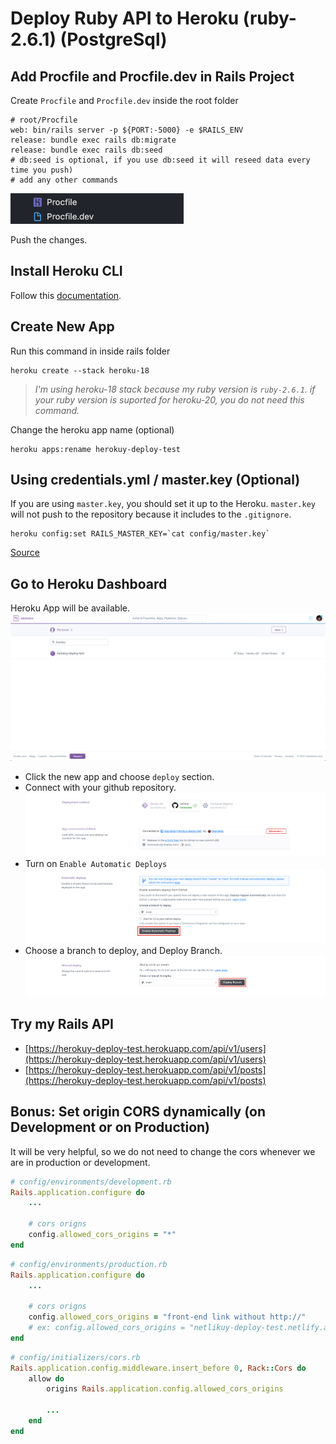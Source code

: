# Deploy Ruby API to Heroku (ruby-2.6.1) (PostgreSql)

## Add Procfile and Procfile.dev in Rails Project
Create `Procfile` and `Procfile.dev` inside the root folder
```
# root/Procfile
web: bin/rails server -p ${PORT:-5000} -e $RAILS_ENV
release: bundle exec rails db:migrate
release: bundle exec rails db:seed
# db:seed is optional, if you use db:seed it will reseed data every time you push)
# add any other commands
```

![procfile](https://raw.githubusercontent.com/raaynaldo/herokuy-deploy-test/main/screen-shoot/procfile.png)

Push the changes.

## Install Heroku CLI

Follow this [documentation](https://devcenter.heroku.com/articles/heroku-cli#getting-started).

## Create New App

Run this command in inside rails folder
```
heroku create --stack heroku-18
```
> *I'm using heroku-18 stack because my ruby version is `ruby-2.6.1`. if your ruby version is suported for heroku-20, you do not need this command.*

Change the heroku app name (optional)
```
heroku apps:rename herokuy-deploy-test
```

## Using credentials.yml / master.key (Optional)
If you are using `master.key`, you should set it up to the Heroku. `master.key` will not push to the repository because it includes to the `.gitignore`. 

```
heroku config:set RAILS_MASTER_KEY=`cat config/master.key`
```
[Source](https://stackoverflow.com/questions/62011541/using-credentials-yml-with-heroku-on-rails-5-2)

## Go to Heroku Dashboard

Heroku App will be available.
![heroku-dashborad](https://raw.githubusercontent.com/raaynaldo/herokuy-deploy-test/main/screen-shoot/heroku-dashboard.png)

- Click the new app and choose `deploy` section.
- Connect with your github repository. 
![connect-github](https://raw.githubusercontent.com/raaynaldo/herokuy-deploy-test/main/screen-shoot/connect-github.png)
- Turn on `Enable Automatic Deploys`
![enable-automatic-deploys](https://raw.githubusercontent.com/raaynaldo/herokuy-deploy-test/main/screen-shoot/enable-automatic-deploys.png)
- Choose a branch to deploy, and Deploy Branch.
![deploy-branch](https://raw.githubusercontent.com/raaynaldo/herokuy-deploy-test/main/screen-shoot/deploy-branch.png)

## Try my Rails API

- [https://herokuy-deploy-test.herokuapp.com/api/v1/users](https://herokuy-deploy-test.herokuapp.com/api/v1/users)
- [https://herokuy-deploy-test.herokuapp.com/api/v1/posts](https://herokuy-deploy-test.herokuapp.com/api/v1/posts)

## Bonus: Set origin CORS dynamically (on Development or on Production)
It will be very helpful, so we do not need to change the cors whenever we are in production or development.
```rb
# config/environments/development.rb
Rails.application.configure do
    ...

    # cors origns
    config.allowed_cors_origins = "*"
end
```

```rb
# config/environments/production.rb
Rails.application.configure do
    ...

    # cors origns
    config.allowed_cors_origins = "front-end link without http://"
    # ex: config.allowed_cors_origins = "netlikuy-deploy-test.netlify.app"
end
```

```rb
# config/initializers/cors.rb
Rails.application.config.middleware.insert_before 0, Rack::Cors do
    allow do
        origins Rails.application.config.allowed_cors_origins

        ...
    end
end
```